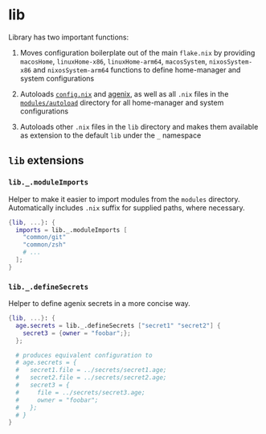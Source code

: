 # lib

Library has two important functions:

1. Moves configuration boilerplate out of the main `flake.nix` by providing
   `macosHome`, `linuxHome-x86`, `linuxHome-arm64`, `macosSystem`,
   `nixosSystem-x86` and `nixosSystem-arm64` functions to define home-manager
   and system configurations

2. Autoloads [`config.nix`](../config.nix) and [agenix](https://github.com/ryantm/agenix),
   as well as all `.nix` files in the [`modules/autoload`](../modules/autoload)
   directory for all home-manager and system configurations

3. Autoloads other `.nix` files in the `lib` directory and makes them available
   as extension to the default `lib` under the `_` namespace

## `lib` extensions

### `lib._.moduleImports`
Helper to make it easier to import modules from the `modules` directory.
Automatically includes `.nix` suffix for supplied paths, where necessary.

```nix
{lib, ...}: {
  imports = lib._.moduleImports [
    "common/git"
    "common/zsh"
    # ...
  ];
}
```

### `lib._.defineSecrets`
Helper to define agenix secrets in a more concise way.

```nix
{lib, ...}: {
  age.secrets = lib._.defineSecrets ["secret1" "secret2"] {
    secret3 = {owner = "foobar";};
  };

  # produces equivalent configuration to
  # age.secrets = {
  #   secret1.file = ../secrets/secret1.age;
  #   secret2.file = ../secrets/secret2.age;
  #   secret3 = {
  #     file = ../secrets/secret3.age;
  #     owner = "foobar";
  #   };
  # }
}
```
